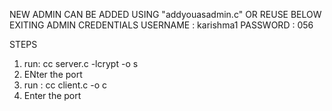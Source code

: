 NEW ADMIN CAN BE ADDED USING "addyouasadmin.c" 
OR REUSE BELOW EXITING ADMIN CREDENTIALS
USERNAME : karishma1
PASSWORD : 056

STEPS
1. run:  cc server.c -lcrypt -o s
2. ENter the port 
3. run : cc client.c -o c
4. Enter the port 

